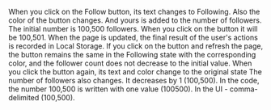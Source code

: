 When you click on the Follow button, its text changes to Following. Also the
color of the button changes. And yours is added to the number of followers. The
initial number is 100,500 followers. When you click on the button it will be
100,501. When the page is updated, the final result of the user's actions is
recorded in Local Storage. If you click on the button and refresh the page, the
button remains the same in the Following state with the corresponding color, and
the follower count does not decrease to the initial value. When you click the
button again, its text and color change to the original state The number of
followers also changes. It decreases by 1 (100,500). In the code, the number
100,500 is written with one value (100500). In the UI - comma-delimited
(100,500).

